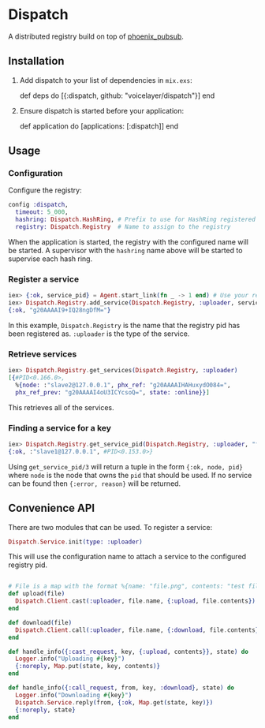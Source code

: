 # Dispatch

A distributed registry build on top of [phoenix_pubsub](https://github.com/phoenixframework/phoenix_pubsub).

## Installation

  1. Add dispatch to your list of dependencies in `mix.exs`:

        def deps do
          [{:dispatch, github: "voicelayer/dispatch"}]
        end

  2. Ensure dispatch is started before your application:

        def application do
          [applications: [:dispatch]]
        end

## Usage

### Configuration

Configure the registry:

```elixir
config :dispatch,
  timeout: 5_000,
  hashring: Dispatch.HashRing, # Prefix to use for HashRing registered name
  registry: Dispatch.Registry  # Name to assign to the registry
```

When the application is started, the registry with the configured name will
be started. A supervisor with the `hashring` name above will be started to
supervise each hash ring.

### Register a service

```elixir
iex> {:ok, service_pid} = Agent.start_link(fn _ -> 1 end) # Use your real service here
iex> Dispatch.Registry.add_service(Dispatch.Registry, :uploader, service_pid)
{:ok, "g20AAAAI9+IQ28ngDfM="}
```

In this example, `Dispatch.Registry` is the name that the registry pid has been
registered as. `:uploader` is the type of the service.

### Retrieve services

```elixir
iex> Dispatch.Registry.get_services(Dispatch.Registry, :uploader)
[{#PID<0.166.0>,
  %{node: :"slave2@127.0.0.1", phx_ref: "g20AAAAIHAHuxydO084=",
  phx_ref_prev: "g20AAAAI4oU3ICYcsoQ=", state: :online}}]
```

This retrieves all of the services.

### Finding a service for a key

```elixir
iex> Dispatch.Registry.get_service_pid(Dispatch.Registry, :uploader, "file.png")
{:ok, :"slave1@127.0.0.1", #PID<0.153.0>}
```

Using `get_service_pid/3` will return a tuple in the form `{:ok, node, pid}` where
`node` is the node that owns the `pid` that should be used. If no service can be
found then `{:error, reason}` will be returned.

## Convenience API

There are two modules that can be used. To register a service:

```elixir
Dispatch.Service.init(type: :uploader)
```

This will use the configuration name to attach a service to the configured registry
pid.

```elixir

# File is a map with the format %{name: "file.png", contents: "test file"} 
def upload(file)
  Dispatch.Client.cast(:uploader, file.name, {:upload, file.contents})
end

def download(file)
  Dispatch.Client.call(:uploader, file.name, {:download, file.contents})
end

def handle_info({:cast_request, key, {:upload, contents}}, state) do
  Logger.info("Uploading #{key}")
  {:noreply, Map.put(state, key, contents)}
end

def handle_info({:call_request, from, key, :download}, state) do
  Logger.info("Downloading #{key}")
  Dispatch.Service.reply(from, {:ok, Map.get(state, key)})
  {:noreply, state}
end
```
